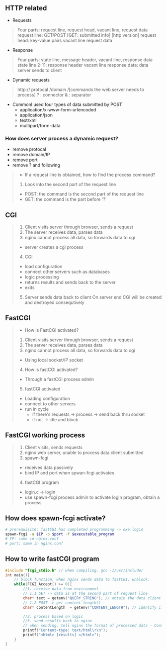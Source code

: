 ## HTTP related
* Requests
> Four parts: request line, request head, vacant line, request data
> request line: GET/POST [GET: submitted info] [http version]
> request head: key-value pairs
> vacant line
> request data

* Response
> Four parts: state line, message header, vacant line, response data
> state line
> 2-11: response header
> vacant line
> response data: data server sends to client

* Dynamic requests
> http:// protocal
> /domain
> /[commands the web server needs to process]
> ? : connector
> & : separator

* Commonl used four types of data submitted by POST
	* application/x-www-form-urlencoded
	* application/json
	* text/xml
	* multipart/form-data

### How does server process a dynamic request?
- remove protocal
- remove domain/IP
- remove port
- remove ? and following
> * If a request line is obtained, how to find the process command?
> 1. Look into the second part of the request line
> 	- POST: the command is the second part of the request line
> 	- GET: the command is the part before '?'

## CGI
> 1. Client visits server through browser, sends a request
> 2. The server receives data, parses data
> 3. nginx cannot process all data, so forwards data to cgi
> 	* server creates a cgi process
> 4. CGI
> 	* load configuration
> 	* connect other servers such as databases
> 	* logic processing
> 	* returns results and sends back to the server
> 	* exits
> 5. Server sends data back to client
> On server end CGI will be created and destroyed consequtively

## FastCGI
> * How is FastCGI activated?
> 1. Client visits server through browser, sends a request
> 2. The server receives data, parses data
> 3. nginx cannot process all data, so forwards data to cgi
> 	* Using local socket/IP socket
> 4. How is fastCGI activated?
> 	* Through  a fastCGI process admin
> 5. fastCGI activated
> 	* Loading configuration
> 	* connect to other servers
> 	* run in cycle
> 		* if there's requests -> process -> send back thru socket
> 		* if not -> idle and block

## FastCGI working process
> 1. Client visits, sends requests
> 2. nginx web server, unable to process data client submitted
> 3. spawn-fcgi
> 	* receives data passively
> 	* bind IP and port when spwan-fcgi activates
> 4. fastCGI program
> 	* login.c -> login
> 	* use spawn-fcgi process admin to activate login program, obtain a process

## How does spawn-fcgi activate?
```sh
# prerequisite: fastCGI has completed programming -> exe login
spawn-fcgi -a $IP -p $port -f $executable_program
# IP: same in nginx.conf
# port: same in nginx.conf
```

## How to write fastCGI program
```c
#include "fcgi_stdio.h" // when compiling, gcc -I/usr/include/
int main(){
	// block function, when nginx sends data to fastCGI, unblock.
	while(FCGI_Accept() >= 0){
		//1. receive data from environment
		// 1.1 GET -> data is at the second part of request line
		char* text = getenv("QUERY_STRING"); // obtain the data client submit
		// 1.2 POST -> get content length()
		char* contentLength  = getenv("CONTENT_LENGTH"); // identify if read in turns

		//2. process based on logic
		//3. send results back to nginx
		// when sending, tell nginx the format of processed data - Content-Type
		printf("Content-type: text/html\r\n");
		printf("<html> [results] </html>");
	}
}

